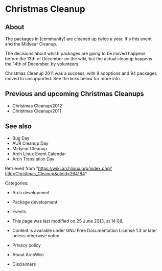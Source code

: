 Christmas Cleanup
=================

About
-----

The packages in [community] are cleaned up twice a year. It's this event
and the Midyear Cleanup.

The decisions about which packages are going to be moved happens before
the 13th of December on the wiki, but the actual cleanup happens the
14th of December, by volunteers.

Christmas Cleanup 2011 was a success, with 9 adoptions and 94 packages
moved to unsupported. See the links below for more info.

Previous and upcoming Christmas Cleanups
----------------------------------------

-   Christmas Cleanup/2012
-   Christmas Cleanup/2011

See also
--------

-   Bug Day
-   AUR Cleanup Day
-   Midyear Cleanup
-   Arch Linux Event Calendar
-   Arch Translation Day

Retrieved from
"https://wiki.archlinux.org/index.php?title=Christmas_Cleanup&oldid=264184"

Categories:

-   Arch development
-   Package development
-   Events

-   This page was last modified on 25 June 2013, at 14:08.
-   Content is available under GNU Free Documentation License 1.3 or
    later unless otherwise noted.
-   Privacy policy
-   About ArchWiki
-   Disclaimers
